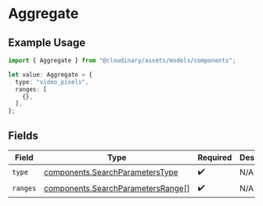 # Aggregate

## Example Usage

```typescript
import { Aggregate } from "@cloudinary/assets/models/components";

let value: Aggregate = {
  type: "video_pixels",
  ranges: [
    {},
  ],
};
```

## Fields

| Field                                                                                  | Type                                                                                   | Required                                                                               | Description                                                                            |
| -------------------------------------------------------------------------------------- | -------------------------------------------------------------------------------------- | -------------------------------------------------------------------------------------- | -------------------------------------------------------------------------------------- |
| `type`                                                                                 | [components.SearchParametersType](../../models/components/searchparameterstype.md)     | :heavy_check_mark:                                                                     | N/A                                                                                    |
| `ranges`                                                                               | [components.SearchParametersRange](../../models/components/searchparametersrange.md)[] | :heavy_check_mark:                                                                     | N/A                                                                                    |